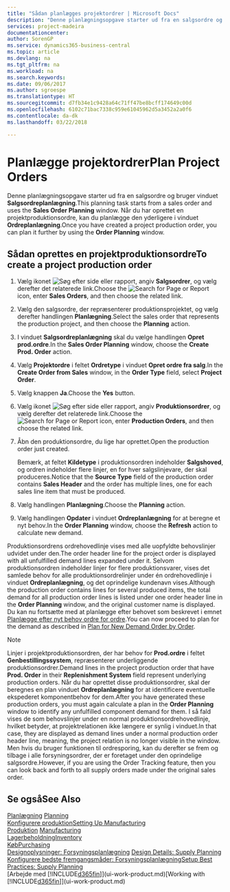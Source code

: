 ```yaml
---
title: "Sådan planlægges projektordrer | Microsoft Docs"
description: "Denne planlægningsopgave starter ud fra en salgsordre og bruger vinduet **Salgsordreplanlægning**. Når du har oprettet en projektproduktionsordre, kan du planlægge den yderligere i vinduet **Ordreplanlægning**."
services: project-madeira
documentationcenter: 
author: SorenGP
ms.service: dynamics365-business-central
ms.topic: article
ms.devlang: na
ms.tgt_pltfrm: na
ms.workload: na
ms.search.keywords: 
ms.date: 09/06/2017
ms.author: sgroespe
ms.translationtype: HT
ms.sourcegitcommit: d7fb34e1c9428a64c71ff47be8bcff174649c00d
ms.openlocfilehash: 6102c71bac7338c959e61045962d5a3452a2a0f6
ms.contentlocale: da-dk
ms.lasthandoff: 03/22/2018

---
```

# <a name="plan-project-orders"></a><span data-ttu-id="918ec-104">Planlægge projektordrer</span><span class="sxs-lookup"><span data-stu-id="918ec-104">Plan Project Orders</span></span>
<span data-ttu-id="918ec-105">Denne planlægningsopgave starter ud fra en salgsordre og bruger vinduet **Salgsordreplanlægning**.</span><span class="sxs-lookup"><span data-stu-id="918ec-105">This planning task starts from a sales order and uses the **Sales Order Planning** window.</span></span> <span data-ttu-id="918ec-106">Når du har oprettet en projektproduktionsordre, kan du planlægge den yderligere i vinduet **Ordreplanlægning**.</span><span class="sxs-lookup"><span data-stu-id="918ec-106">Once you have created a project production order, you can plan it further by using the **Order Planning** window.</span></span>  

## <a name="to-create-a-project-production-order"></a><span data-ttu-id="918ec-107">Sådan oprettes en projektproduktionsordre</span><span class="sxs-lookup"><span data-stu-id="918ec-107">To create a project production order</span></span>  

1.  <span data-ttu-id="918ec-108">Vælg ikonet ![Søg efter side eller rapport](media/ui-search/search_small.png "Ikonet Søg efter side eller rapport"), angiv **Salgsordrer**, og vælg derefter det relaterede link.</span><span class="sxs-lookup"><span data-stu-id="918ec-108">Choose the ![Search for Page or Report](media/ui-search/search_small.png "Search for Page or Report icon") icon, enter **Sales Orders**, and then choose the related link.</span></span>  
2.  <span data-ttu-id="918ec-109">Vælg den salgsordre, der repræsenterer produktionsprojektet, og vælg derefter handlingen **Planlægning**.</span><span class="sxs-lookup"><span data-stu-id="918ec-109">Select the sales order that represents the production project, and then choose the **Planning** action.</span></span>  
4.  <span data-ttu-id="918ec-110">I vinduet **Salgsordreplanlægning** skal du vælge handlingen **Opret prod.ordre**.</span><span class="sxs-lookup"><span data-stu-id="918ec-110">In the **Sales Order Planning** window, choose  the **Create Prod. Order** action.</span></span>  
5.  <span data-ttu-id="918ec-111">Vælg **Projektordre** i feltet **Ordretype** i vinduet **Opret ordre fra salg**.</span><span class="sxs-lookup"><span data-stu-id="918ec-111">In the **Create Order from Sales** window, in the **Order Type** field, select **Project Order**.</span></span>  
6.  <span data-ttu-id="918ec-112">Vælg knappen **Ja**.</span><span class="sxs-lookup"><span data-stu-id="918ec-112">Choose the **Yes** button.</span></span>  
7.  <span data-ttu-id="918ec-113">Vælg ikonet ![Søg efter side eller rapport](media/ui-search/search_small.png "Ikonet Søg efter side eller rapport"), angiv **Produktionsordrer**, og vælg derefter det relaterede link.</span><span class="sxs-lookup"><span data-stu-id="918ec-113">Choose the ![Search for Page or Report](media/ui-search/search_small.png "Search for Page or Report icon") icon, enter **Production Orders**, and then choose the related link.</span></span>
8. <span data-ttu-id="918ec-114">Åbn den produktionsordre, du lige har oprettet.</span><span class="sxs-lookup"><span data-stu-id="918ec-114">Open the production order just created.</span></span>  

    <span data-ttu-id="918ec-115">Bemærk, at feltet **Kildetype** i produktionsordren indeholder **Salgshoved**, og ordren indeholder flere linjer, en for hver salgslinjevare, der skal produceres.</span><span class="sxs-lookup"><span data-stu-id="918ec-115">Notice that the **Source Type** field of the production order contains **Sales Header** and the order has multiple lines, one for each sales line item that must be produced.</span></span>  
9. <span data-ttu-id="918ec-116">Vælg handlingen **Planlægning**.</span><span class="sxs-lookup"><span data-stu-id="918ec-116">Choose the **Planning** action.</span></span>
10. <span data-ttu-id="918ec-117">Vælg handlingen **Opdater** i vinduet **Ordreplanlægning** for at beregne et nyt behov.</span><span class="sxs-lookup"><span data-stu-id="918ec-117">In the **Order Planning** window, choose the **Refresh** action to calculate new demand.</span></span>  

<span data-ttu-id="918ec-118">Produktionsordrens ordrehovedlinje vises med alle uopfyldte behovslinjer udvidet under den.</span><span class="sxs-lookup"><span data-stu-id="918ec-118">The order header line for the project order is displayed with all unfulfilled demand lines expanded under it.</span></span> <span data-ttu-id="918ec-119">Selvom produktionsordren indeholder linjer for flere produktionsvarer, vises det samlede behov for alle produktionsordrelinjer under én ordrehovedlinje i vinduet **Ordreplanlægning**, og det oprindelige kundenavn vises.</span><span class="sxs-lookup"><span data-stu-id="918ec-119">Although the production order contains lines for several produced items, the total demand for all production order lines is listed under one order header line in the **Order Planning** window, and the original customer name is displayed.</span></span> <span data-ttu-id="918ec-120">Du kan nu fortsætte med at planlægge efter behovet som beskrevet i emnet [Planlægge efter nyt behov ordre for ordre](production-how-to-plan-for-new-demand.md).</span><span class="sxs-lookup"><span data-stu-id="918ec-120">You can now proceed to plan for the demand as described in [Plan for New Demand Order by Order](production-how-to-plan-for-new-demand.md).</span></span>  

> [!NOTE]  
>  <span data-ttu-id="918ec-121">Linjer i projektproduktionsordren, der har behov for **Prod.ordre** i feltet **Genbestillingssystem**, repræsenterer underliggende produktionsordrer.</span><span class="sxs-lookup"><span data-stu-id="918ec-121">Demand lines in the project production order that have **Prod. Order** in their **Replenishment System** field represent underlying production orders.</span></span> <span data-ttu-id="918ec-122">Når du har oprettet disse produktionsordrer, skal der beregnes en plan vinduet **Ordreplanlægning** for at identificere eventuelle ekspederet komponentbehov for dem.</span><span class="sxs-lookup"><span data-stu-id="918ec-122">After you have generated these production orders, you must again calculate a plan in the **Order Planning** window to identify any unfulfilled component demand for them.</span></span> <span data-ttu-id="918ec-123">I så fald vises de som behovslinjer under en normal produktionsordrehovedlinje, hvilket betyder, at projektrelationen ikke længere er synlig i vinduet.</span><span class="sxs-lookup"><span data-stu-id="918ec-123">In that case, they are displayed as demand lines under a normal production order header line, meaning, the project relation is no longer visible in the window.</span></span> <span data-ttu-id="918ec-124">Men hvis du bruger funktionen til ordresporing, kan du derefter se frem og tilbage i alle forsyningsordrer, der er foretaget under den oprindelige salgsordre.</span><span class="sxs-lookup"><span data-stu-id="918ec-124">However, if you are using the Order Tracking feature, then you can look back and forth to all supply orders made under the original sales order.</span></span>  

## <a name="see-also"></a><span data-ttu-id="918ec-125">Se også</span><span class="sxs-lookup"><span data-stu-id="918ec-125">See Also</span></span>
<span data-ttu-id="918ec-126">[Planlægning](production-planning.md) </span><span class="sxs-lookup"><span data-stu-id="918ec-126">[Planning](production-planning.md) </span></span>  
[<span data-ttu-id="918ec-127">Konfigurere produktion</span><span class="sxs-lookup"><span data-stu-id="918ec-127">Setting Up Manufacturing</span></span>](production-configure-production-processes.md)  
<span data-ttu-id="918ec-128">[Produktion](production-manage-manufacturing.md)  </span><span class="sxs-lookup"><span data-stu-id="918ec-128">[Manufacturing](production-manage-manufacturing.md)  </span></span>  
[<span data-ttu-id="918ec-129">Lagerbeholdning</span><span class="sxs-lookup"><span data-stu-id="918ec-129">Inventory</span></span>](inventory-manage-inventory.md)  
[<span data-ttu-id="918ec-130">Køb</span><span class="sxs-lookup"><span data-stu-id="918ec-130">Purchasing</span></span>](purchasing-manage-purchasing.md)  
<span data-ttu-id="918ec-131">[Designoplysninger: Forsyningsplanlægning](design-details-supply-planning.md) </span><span class="sxs-lookup"><span data-stu-id="918ec-131">[Design Details: Supply Planning](design-details-supply-planning.md) </span></span>  
[<span data-ttu-id="918ec-132">Konfigurere bedste fremgangsmåder: Forsyningsplanlægning</span><span class="sxs-lookup"><span data-stu-id="918ec-132">Setup Best Practices: Supply Planning</span></span>](setup-best-practices-supply-planning.md)  
<span data-ttu-id="918ec-133">[Arbejde med [!INCLUDE[d365fin](includes/d365fin_md.md)]](ui-work-product.md)</span><span class="sxs-lookup"><span data-stu-id="918ec-133">[Working with [!INCLUDE[d365fin](includes/d365fin_md.md)]](ui-work-product.md)</span></span>

